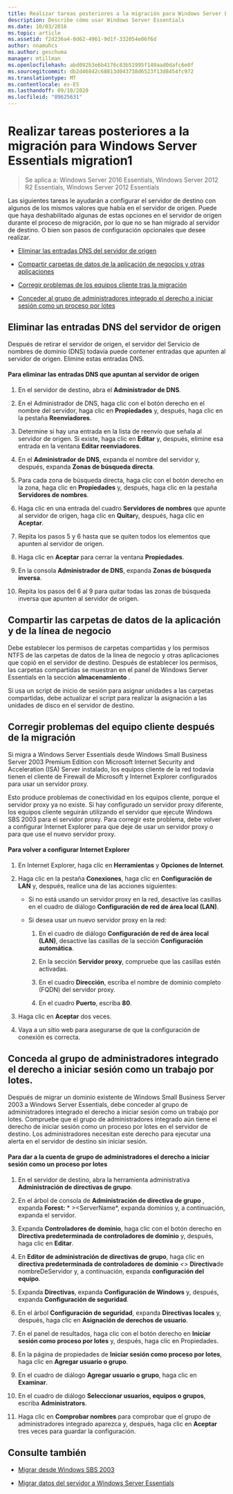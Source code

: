 ```yaml
---
title: Realizar tareas posteriores a la migración para Windows Server Essentials migration1
description: Describe cómo usar Windows Server Essentials
ms.date: 10/03/2016
ms.topic: article
ms.assetid: f2d236a4-0d62-4961-9d1f-332054e06f6d
author: nnamuhcs
ms.author: geschuma
manager: mtillman
ms.openlocfilehash: abd092b3e6b4176c83b51995f140aad0dafc6e0f
ms.sourcegitcommit: db2d46842c68813d043738d6523f13d8454fc972
ms.translationtype: MT
ms.contentlocale: es-ES
ms.lasthandoff: 09/10/2020
ms.locfileid: "89625631"
---
```

# <a name="perform-post-migration-tasks-for-windows-server-essentials-migration1"></a>Realizar tareas posteriores a la migración para Windows Server Essentials migration1

>Se aplica a: Windows Server 2016 Essentials, Windows Server 2012 R2 Essentials, Windows Server 2012 Essentials

Las siguientes tareas le ayudarán a configurar el servidor de destino con algunos de los mismos valores que había en el servidor de origen. Puede que haya deshabilitado algunas de estas opciones en el servidor de origen durante el proceso de migración, por lo que no se han migrado al servidor de destino. O bien son pasos de configuración opcionales que desee realizar.


-   [Eliminar las entradas DNS del servidor de origen](Perform-post-migration-tasks-for-Windows-Server-Essentials-migration.md#BKMK_DeleteDNSEntries)

-   [Compartir carpetas de datos de la aplicación de negocios y otras aplicaciones](Perform-post-migration-tasks-for-Windows-Server-Essentials-migration.md#BKMK_ShareLineOfBusinessAndOtherApplications)

-   [Corregir problemas de los equipos cliente tras la migración](Perform-post-migration-tasks-for-Windows-Server-Essentials-migration.md#BKMK_FixClientComputerIssuesAfterMigrating)

-   [Conceder al grupo de administradores integrado el derecho a iniciar sesión como un proceso por lotes](Perform-post-migration-tasks-for-Windows-Server-Essentials-migration.md#BKMK_AdminGroup)


##  <a name="delete-dns-entries-of-the-source-server"></a><a name="BKMK_DeleteDNSEntries"></a> Eliminar las entradas DNS del servidor de origen
 Después de retirar el servidor de origen, el servidor del Servicio de nombres de dominio (DNS) todavía puede contener entradas que apunten al servidor de origen. Elimine estas entradas DNS.

#### <a name="to-delete-dns-entries-that-point-to-the-source-server"></a>Para eliminar las entradas DNS que apuntan al servidor de origen

1.  En el servidor de destino, abra el **Administrador de DNS**.

2.  En el Administrador de DNS, haga clic con el botón derecho en el nombre del servidor, haga clic en **Propiedades** y, después, haga clic en la pestaña **Reenviadores**.

3.  Determine si hay una entrada en la lista de reenvío que señala al servidor de origen. Si existe, haga clic en **Editar** y, después, elimine esa entrada en la ventana **Editar reenviadores**.

4.  En el **Administrador de DNS**, expanda el nombre del servidor y, después, expanda **Zonas de búsqueda directa**.

5.  Para cada zona de búsqueda directa, haga clic con el botón derecho en la zona, haga clic en **Propiedades** y, después, haga clic en la pestaña **Servidores de nombres**.

6.  Haga clic en una entrada del cuadro **Servidores de nombres** que apunte al servidor de origen, haga clic en **Quitar**y, después, haga clic en **Aceptar**.

7.  Repita los pasos 5 y 6 hasta que se quiten todos los elementos que apunten al servidor de origen.

8.  Haga clic en **Aceptar** para cerrar la ventana **Propiedades**.

9. En la consola **Administrador de DNS**, expanda **Zonas de búsqueda inversa**.

10. Repita los pasos del 6 al 9 para quitar todas las zonas de búsqueda inversa que apunten al servidor de origen.

##  <a name="share-line-of-business-and-other-application-data-folders"></a><a name="BKMK_ShareLineOfBusinessAndOtherApplications"></a> Compartir las carpetas de datos de la aplicación y de la línea de negocio
 Debe establecer los permisos de carpetas compartidas y los permisos NTFS de las carpetas de datos de la línea de negocio y otras aplicaciones que copió en el servidor de destino. Después de establecer los permisos, las carpetas compartidas se muestran en el panel de Windows Server Essentials en la sección **almacenamiento** .

 Si usa un script de inicio de sesión para asignar unidades a las carpetas compartidas, debe actualizar el script para realizar la asignación a las unidades de disco en el servidor de destino.

##  <a name="fix-client-computer-issues-after-migrating"></a><a name="BKMK_FixClientComputerIssuesAfterMigrating"></a> Corregir problemas del equipo cliente después de la migración
 Si migra a Windows Server Essentials desde Windows Small Business Server 2003 Premium Edition con Microsoft Internet Security and Acceleration (ISA) Server instalado, los equipos cliente de la red todavía tienen el cliente de Firewall de Microsoft y Internet Explorer configurados para usar un servidor proxy.

 Esto produce problemas de conectividad en los equipos cliente, porque el servidor proxy ya no existe. Si hay configurado un servidor proxy diferente, los equipos cliente seguirán utilizando el servidor que ejecute Windows SBS 2003 para el servidor proxy. Para corregir este problema, debe volver a configurar Internet Explorer para que deje de usar un servidor proxy o para que use el nuevo servidor proxy.

#### <a name="to-reconfigure-internet-explorer"></a>Para volver a configurar Internet Explorer

1.  En Internet Explorer, haga clic en **Herramientas** y **Opciones de Internet**.

2.  Haga clic en la pestaña **Conexiones**, haga clic en **Configuración de LAN** y, después, realice una de las acciones siguientes:

    -   Si no está usando un servidor proxy en la red, desactive las casillas en el cuadro de diálogo **Configuración de red de área local (LAN)**.

    -   Si desea usar un nuevo servidor proxy en la red:

        1.  En el cuadro de diálogo **Configuración de red de área local (LAN)**, desactive las casillas de la sección **Configuración automática**.

        2.  En la sección **Servidor proxy**, compruebe que las casillas estén activadas.

        3.  En el cuadro **Dirección**, escriba el nombre de dominio completo (FQDN) del servidor proxy.

        4.  En el cuadro **Puerto**, escriba **80**.

3.  Haga clic en **Aceptar** dos veces.

4.  Vaya a un sitio web para asegurarse de que la configuración de conexión es correcta.

##  <a name="give-the-built-in-administrators-group-the-right-to-log-on-as-a-batch-job"></a><a name="BKMK_AdminGroup"></a> Conceda al grupo de administradores integrado el derecho a iniciar sesión como un trabajo por lotes.
 Después de migrar un dominio existente de Windows Small Business Server 2003 a Windows Server Essentials, debe conceder al grupo de administradores integrado el derecho a iniciar sesión como un trabajo por lotes. Compruebe que el grupo de administradores integrado aún tiene el derecho de iniciar sesión como un proceso por lotes en el servidor de destino. Los administradores necesitan este derecho para ejecutar una alerta en el servidor de destino sin iniciar sesión.

#### <a name="to-give-the-built-in-administrators-group-the-right-to-log-on-as-a-batch-job"></a>Para dar a la cuenta de grupo de administradores el derecho a iniciar sesión como un proceso por lotes

1. En el servidor de destino, abra la herramienta administrativa **Administración de directivas de grupo**.

2. En el árbol de consola de **Administración de directiva de grupo** , expanda **Forest:** * \><ServerName*, expanda dominios y, a continuación, expanda el servidor.

3. Expanda **Controladores de dominio**, haga clic con el botón derecho en **Directiva predeterminada de controladores de dominio** y, después, haga clic en **Editar**.

4. En **Editor de administración de directivas de grupo**, haga clic en **directiva predeterminada de controladores de dominio** <em><\> </em>**Directiva**de nombreDeServidor y, a continuación, expanda **configuración del equipo**.

5. Expanda **Directivas**, expanda **Configuración de Windows** y, después, expanda **Configuración de seguridad**.

6. En el árbol **Configuración de seguridad**, expanda **Directivas locales** y, después, haga clic en **Asignación de derechos de usuario**.

7. En el panel de resultados, haga clic con el botón derecho en **Iniciar sesión como proceso por lotes** y, después, haga clic en Propiedades.

8. En la página de propiedades de **Iniciar sesión como proceso por lotes**, haga clic en **Agregar usuario o grupo**.

9. En el cuadro de diálogo **Agregar usuario o grupo**, haga clic en **Examinar**.

10. En el cuadro de diálogo **Seleccionar usuarios, equipos o grupos**, escriba **Administrators**.

11. Haga clic en **Comprobar nombres** para comprobar que el grupo de administradores integrado aparezca y, después, haga clic en **Aceptar** tres veces para guardar la configuración.

## <a name="see-also"></a>Consulte también


-   [Migrar desde Windows SBS 2003](Migrate-Windows-Small-Business-Server-2003-to-Windows-Server-Essentials.md)

-   [Migrar datos del servidor a Windows Server Essentials](Migrate-Server-Data-to-Windows-Server-Essentials.md)

